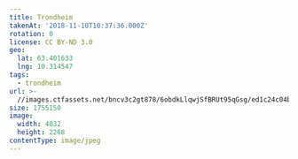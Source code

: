 ```yaml
---
title: Trondheim
takenAt: '2018-11-10T10:37:36.000Z'
rotation: 0
license: CC BY-ND 3.0
geo:
  lat: 63.401633
  lng: 10.314547
tags:
  - trondheim
url: >-
  //images.ctfassets.net/bncv3c2gt878/6obdkLlqwjSfBRUt95qGsg/ed1c24c04b4f865a6f5c61d9da10a7f9/trondheim_44898435385_o
size: 1755150
image:
  width: 4032
  height: 2268
contentType: image/jpeg
---
```


